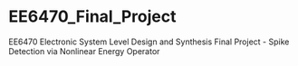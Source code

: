 # EE6470_Final_Project
EE6470 Electronic System Level Design and Synthesis Final Project - Spike Detection via Nonlinear Energy Operator
